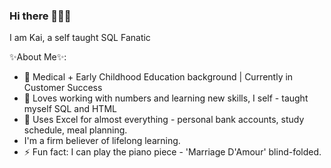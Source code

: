 ### Hi there 👨🏻‍🔧

I am Kai, a self taught SQL Fanatic   

✨About Me✨:

- 🔭 Medical + Early Childhood Education background | Currently in Customer Success
- 🌱 Loves working with numbers and learning new skills, I self - taught myself SQL and HTML
- 👯 Uses Excel for almost everything - personal bank accounts, study schedule, meal planning.
- I'm a firm believer of lifelong learning. 
- ⚡ Fun fact: I can play the piano piece - 'Marriage D'Amour' blind-folded.
